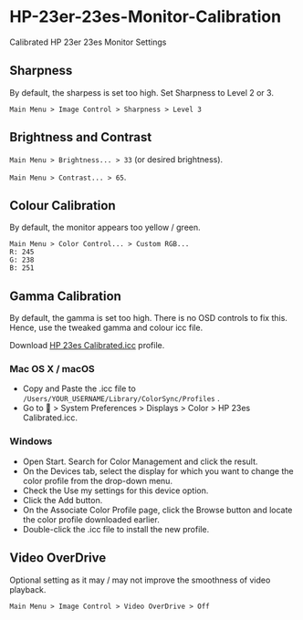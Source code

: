 # HP-23er-23es-Monitor-Calibration
Calibrated HP 23er 23es Monitor Settings


## Sharpness

By default, the sharpess is set too high. Set Sharpness to Level 2 or 3.

```
Main Menu > Image Control > Sharpness > Level 3
```

## Brightness and Contrast

`Main Menu > Brightness... > 33` (or desired brightness).

`Main Menu > Contrast... > 65`.


## Colour Calibration

By default, the monitor appears too yellow / green.
```
Main Menu > Color Control... > Custom RGB... 
R: 245
G: 238
B: 251
```

## Gamma Calibration

By default, the gamma is set too high. There is no OSD controls to fix this. Hence, use the tweaked gamma and colour icc file.

Download [HP 23es Calibrated.icc](https://raw.githubusercontent.com/younglim/HP-23er-23es-Monitor-Calibration/master/HP%2023es%20Calibrated.icc) profile.


### Mac OS X / macOS
- Copy and Paste the .icc file to `/Users/YOUR_USERNAME/Library/ColorSync/Profiles` .
- Go to  > System Preferences > Displays > Color > HP 23es Calibrated.icc.


### Windows
- Open Start. Search for Color Management and click the result.
- On the Devices tab, select the display for which you want to change the color profile from the drop-down menu.
- Check the Use my settings for this device option.
- Click the Add button.
- On the Associate Color Profile page, click the Browse button and locate the color profile downloaded earlier.
- Double-click the .icc file to install the new profile.


## Video OverDrive

Optional setting as it may / may not improve the smoothness of video playback.

`Main Menu > Image Control > Video OverDrive > Off`
